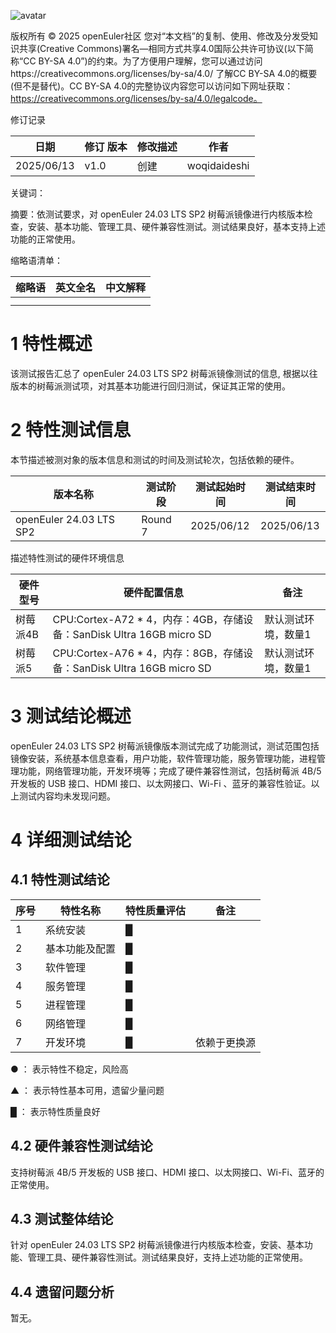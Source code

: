![avatar](../../images/openEuler.png)


版权所有 © 2025  openEuler社区
 您对“本文档”的复制、使用、修改及分发受知识共享(Creative Commons)署名—相同方式共享4.0国际公共许可协议(以下简称“CC BY-SA 4.0”)的约束。为了方便用户理解，您可以通过访问https://creativecommons.org/licenses/by-sa/4.0/ 了解CC BY-SA 4.0的概要 (但不是替代)。CC BY-SA 4.0的完整协议内容您可以访问如下网址获取：https://creativecommons.org/licenses/by-sa/4.0/legalcode。

修订记录

| 日期 | 修订   版本 | 修改描述 | 作者 |
| ---- | ----------- | -------- | ---- |
| 2025/06/13 | v1.0 | 创建 | woqidaideshi |

关键词： 

摘要：依测试要求，对 openEuler 24.03 LTS SP2 树莓派镜像进行内核版本检查，安装、基本功能、管理工具、硬件兼容性测试。测试结果良好，基本支持上述功能的正常使用。


缩略语清单：

| 缩略语 | 英文全名 | 中文解释 |
| ------ | -------- | -------- |
|        |          |          |
|        |          |          |

# 1     特性概述

该测试报告汇总了 openEuler 24.03 LTS SP2 树莓派镜像测试的信息, 根据以往版本的树莓派测试项，对其基本功能进行回归测试，保证其正常的使用。

# 2     特性测试信息

本节描述被测对象的版本信息和测试的时间及测试轮次，包括依赖的硬件。

| 版本名称 | 测试阶段 | 测试起始时间 | 测试结束时间 |
| -------- | ------------ | ------------ | -------- |
| openEuler 24.03 LTS SP2 | Round 7 | 2025/06/12 | 2025/06/13 |

描述特性测试的硬件环境信息

| 硬件型号 | 硬件配置信息 | 备注 |
| -------- | ------------ | ---- |
| 树莓派4B | CPU:Cortex-A72 * 4，内存：4GB，存储设备：SanDisk Ultra 16GB micro SD | 默认测试环境，数量1 |
| 树莓派5 | CPU:Cortex-A76 * 4，内存：8GB，存储设备：SanDisk Ultra 16GB micro SD | 默认测试环境，数量1 |

# 3     测试结论概述

openEuler 24.03 LTS SP2 树莓派镜像版本测试完成了功能测试，测试范围包括镜像安装，系统基本信息查看，用户功能，软件管理功能，服务管理功能，进程管理功能，网络管理功能，开发环境等；完成了硬件兼容性测试，包括树莓派 4B/5 开发板的 USB 接口、HDMI 接口、以太网接口、Wi-Fi 、蓝牙的兼容性验证。以上测试内容均未发现问题。


# 4 详细测试结论

## 4.1   特性测试结论

| 序号 | 特性名称 | 特性质量评估               | 备注     |
| ---- | -------- | -------------------------- | -------- |
| 1    | 系统安装 | █ |  |
| 2    | 基本功能及配置 | █ |  |
| 3    | 软件管理 | █ |  |
| 4    | 服务管理 | █ |  |
| 5    | 进程管理 | █ |  |
| 6    | 网络管理 | █ |  |
| 7    | 开发环境 | █ | 依赖于更换源 |

● ： 表示特性不稳定，风险高

▲ ： 表示特性基本可用，遗留少量问题

█ ： 表示特性质量良好

## 4.2   硬件兼容性测试结论

支持树莓派 4B/5 开发板的 USB 接口、HDMI 接口、以太网接口、Wi-Fi、蓝牙的正常使用。

## 4.3   测试整体结论

针对 openEuler 24.03 LTS SP2 树莓派镜像进行内核版本检查，安装、基本功能、管理工具、硬件兼容性测试。测试结果良好，支持上述功能的正常使用。

## 4.4   遗留问题分析

暂无。